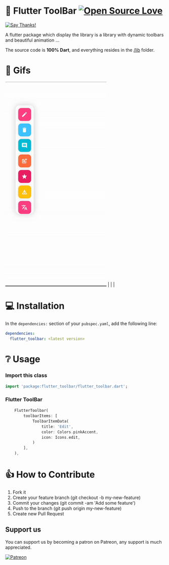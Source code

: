 # 👏 Flutter ToolBar [![Open Source Love](https://badges.frapsoft.com/os/v1/open-source.svg?v=102)](https://opensource.org/licenses/MIT)

[![Say Thanks!](https://img.shields.io/badge/Say%20Thanks-!-1EAEDB.svg)](https://ko-fi.com/zuyenz)

<p>A flutter package which display the library is a library with dynamic toolbars and beautiful animation ...</p>

The source code is **100% Dart**, and everything resides in the [/lib](https://github.com/ThuyenPV/flutter_toolbar/tree/main/lib) folder.

# 🔅 Gifs

![fullscreen](screenshots/demo.gif)                                                                                                                                                        |                                                                                                                                                          |                                                                                                                                                          |

# 💻 Installation

In the `dependencies:` section of your `pubspec.yaml`, add the following line:

```yaml
dependencies:
  flutter_toolbar: <latest version>
```

# ❔ Usage

### Import this class

```dart
import 'package:flutter_toolbar/flutter_toolbar.dart';
```

### Flutter ToolBar

```dart
    FlutterToolbar(
        toolbarItems: [
            ToolbarItemData(
                title: 'Edit',
                color: Colors.pinkAccent,
                icon: Icons.edit,
            )
        ],
    ),
```

# 👍 How to Contribute

1. Fork it
2. Create your feature branch (git checkout -b my-new-feature)
3. Commit your changes (git commit -am 'Add some feature')
4. Push to the branch (git push origin my-new-feature)
5. Create new Pull Request

## Support us

You can support us by becoming a patron on Patreon, any support is much appreciated.

[![Patreon](https://c5.patreon.com/external/logo/become_a_patron_button.png)](https://www.patreon.com)